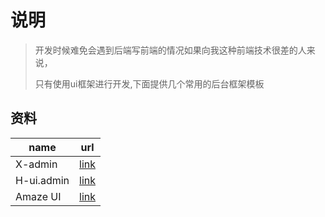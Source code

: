 #  说明

> 开发时候难免会遇到后端写前端的情况如果向我这种前端技术很差的人来说，
>
> 只有使用ui框架进行开发,下面提供几个常用的后台框架模板

## 资料

| name       | url                                     |
| ---------- | --------------------------------------- |
| X-admin    | [link](http://x.xuebingsi.com/)         |
| H-ui.admin | [link](http://www.h-ui.net/index.shtml) |
| Amaze UI   | [link](http://amazeui.shopxo.net/)      |

